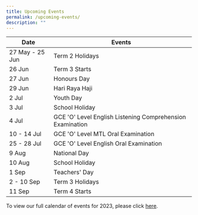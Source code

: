 ```yaml
---
title: Upcoming Events
permalink: /upcoming-events/
description: ""
---
```


| Date | Events |
| -------- | -------- |
| 27 May - 25 Jun     | Term 2 Holidays  |
|26 Jun | Term 3 Starts |
|27 Jun | Honours Day|
| 29 Jun | Hari Raya Haji |
|2 Jul | Youth Day |
| 3 Jul | School Holiday |
| 4 Jul | GCE 'O' Level English Listening Comprehension Examination |
| 10 - 14 Jul | GCE 'O' Level MTL Oral Examination |
|25 - 28 Jul | GCE 'O' Level English Oral Examination |
| 9 Aug | National Day |
| 10 Aug | School Holiday |
| 1 Sep| Teachers' Day| 
| 2 - 10 Sep | Term 3 Holidays |
| 11 Sep | Term 4 Starts |



To view our full calendar of events for 2023, please click [here](/about-us/our-calendar-of-events).